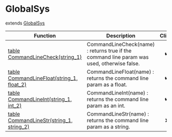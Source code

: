 # GlobalSys
extends [GlobalSys](../GlobalSys)

Function|Description|Client
--|--|:--:
[table CommandLineCheck(string_1)](CommandLineCheck)|CommandLineCheck(name) : returns true if the command line param was used, otherwise false.|✔️
[table CommandLineFloat(string_1, float_2)](CommandLineFloat)|CommandLineFloat(name) : returns the command line param as a float.|✔️
[table CommandLineInt(string_1, int_2)](CommandLineInt)|CommandLineInt(name) : returns the command line param as an int.|✔️
[table CommandLineStr(string_1, string_2)](CommandLineStr)|CommandLineStr(name) : returns the command line param as a string.|❌
